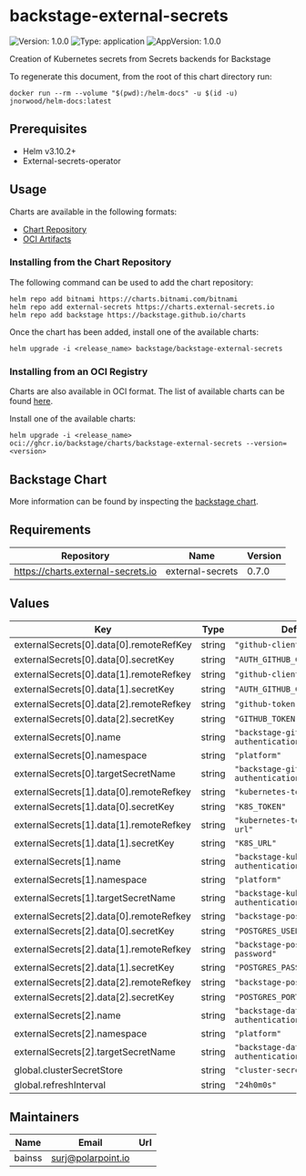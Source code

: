# backstage-external-secrets

![Version: 1.0.0](https://img.shields.io/badge/Version-1.0.0-informational?style=flat-square) ![Type: application](https://img.shields.io/badge/Type-application-informational?style=flat-square) ![AppVersion: 1.0.0](https://img.shields.io/badge/AppVersion-1.0.0-informational?style=flat-square)

Creation of Kubernetes secrets from Secrets backends for Backstage

To regenerate this document, from the root of this chart directory run:
```shell
docker run --rm --volume "$(pwd):/helm-docs" -u $(id -u) jnorwood/helm-docs:latest
```

## Prerequisites

- Helm v3.10.2+
- External-secrets-operator

## Usage

Charts are available in the following formats:

* [Chart Repository](https://helm.sh/docs/topics/chart_repository/)
* [OCI Artifacts](https://helm.sh/docs/topics/registries/)

### Installing from the Chart Repository

The following command can be used to add the chart repository:

```console
helm repo add bitnami https://charts.bitnami.com/bitnami
helm repo add external-secrets https://charts.external-secrets.io
helm repo add backstage https://backstage.github.io/charts
```

Once the chart has been added, install one of the available charts:

```console
helm upgrade -i <release_name> backstage/backstage-external-secrets
```

### Installing from an OCI Registry

Charts are also available in OCI format. The list of available charts can be found [here](https://github.com/orgs/backstage/packages?repo_name=charts).

Install one of the available charts:

```shell
helm upgrade -i <release_name> oci://ghcr.io/backstage/charts/backstage-external-secrets --version=<version>
```

## Backstage Chart

More information can be found by inspecting the [backstage chart](charts/backstage).

## Requirements

| Repository | Name | Version |
|------------|------|---------|
| https://charts.external-secrets.io | external-secrets | 0.7.0 |

## Values

| Key | Type | Default | Description |
|-----|------|---------|-------------|
| externalSecrets[0].data[0].remoteRefKey | string | `"github-client-id"` |  |
| externalSecrets[0].data[0].secretKey | string | `"AUTH_GITHUB_CLIENT_ID"` |  |
| externalSecrets[0].data[1].remoteRefkey | string | `"github-client-secret"` |  |
| externalSecrets[0].data[1].secretKey | string | `"AUTH_GITHUB_CLIENT_SECRET"` |  |
| externalSecrets[0].data[2].remoteRefkey | string | `"github-token"` |  |
| externalSecrets[0].data[2].secretKey | string | `"GITHUB_TOKEN"` |  |
| externalSecrets[0].name | string | `"backstage-github-authentication"` |  |
| externalSecrets[0].namespace | string | `"platform"` |  |
| externalSecrets[0].targetSecretName | string | `"backstage-github-authentication"` |  |
| externalSecrets[1].data[0].remoteRefkey | string | `"kubernetes-tooling-token"` |  |
| externalSecrets[1].data[0].secretKey | string | `"K8S_TOKEN"` |  |
| externalSecrets[1].data[1].remoteRefkey | string | `"kubernetes-tooling-token-url"` |  |
| externalSecrets[1].data[1].secretKey | string | `"K8S_URL"` |  |
| externalSecrets[1].name | string | `"backstage-kubernetes-authentication"` |  |
| externalSecrets[1].namespace | string | `"platform"` |  |
| externalSecrets[1].targetSecretName | string | `"backstage-kubernetes-authentication"` |  |
| externalSecrets[2].data[0].remoteRefkey | string | `"backstage-postgres-user"` |  |
| externalSecrets[2].data[0].secretKey | string | `"POSTGRES_USER"` |  |
| externalSecrets[2].data[1].remoteRefkey | string | `"backstage-postgres-password"` |  |
| externalSecrets[2].data[1].secretKey | string | `"POSTGRES_PASSWORD"` |  |
| externalSecrets[2].data[2].remoteRefkey | string | `"backstage-postgres-port"` |  |
| externalSecrets[2].data[2].secretKey | string | `"POSTGRES_PORT"` |  |
| externalSecrets[2].name | string | `"backstage-database-authentication"` |  |
| externalSecrets[2].namespace | string | `"platform"` |  |
| externalSecrets[2].targetSecretName | string | `"backstage-database-authentication"` |  |
| global.clusterSecretStore | string | `"cluster-secrets-store"` |  |
| global.refreshInterval | string | `"24h0m0s"` |  |

## Maintainers

| Name | Email | Url |
| ---- | ------ | --- |
| bainss | surj@polarpoint.io |  |
